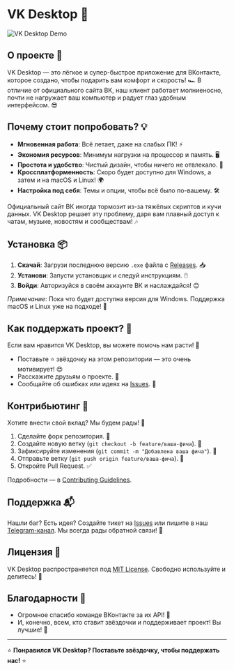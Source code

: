 # VK Desktop 🚀

![VK Desktop Demo](https://i.imgur.com/qOqV8R5.png)

## О проекте 🌟

VK Desktop — это лёгкое и супер-быстрое приложение для ВКонтакте, которое создано, чтобы подарить вам комфорт и скорость! 🏎️ В отличие от официального сайта ВК, наш клиент работает молниеносно, почти не нагружает ваш компьютер и радует глаз удобным интерфейсом. 😎

## Почему стоит попробовать? 💡

- **Мгновенная работа**: Всё летает, даже на слабых ПК! ⚡
- **Экономия ресурсов**: Минимум нагрузки на процессор и память. 🖥️
- **Простота и удобство**: Чистый дизайн, чтобы ничего не отвлекало. 🎨
- **Кроссплатформенность**: Скоро будет доступно для Windows, а затем и на macOS и Linux! 🌍
- **Настройка под себя**: Темы и опции, чтобы всё было по-вашему. 🛠️

Официальный сайт ВК иногда тормозит из-за тяжёлых скриптов и кучи данных. VK Desktop решает эту проблему, даря вам плавный доступ к чатам, музыке, новостям и сообществам! 🎶

## Установка 📦

1. **Скачай**: Загрузи последнюю версию `.exe` файла с [Releases](https://github.com/mrhexvel/vk-desktop/releases). 📥
2. **Установи**: Запусти установщик и следуй инструкциям. 🖱️
3. **Войди**: Авторизуйся в своём аккаунте ВК и наслаждайся! 😊

_Примечание_: Пока что будет доступна версия для Windows. Поддержка macOS и Linux уже на подходе! 🚧

## Как поддержать проект? 🤝

Если вам нравится VK Desktop, вы можете помочь нам расти! 🌱

- Поставьте ⭐ звёздочку на этом репозитории — это очень мотивирует! 😍
- Расскажите друзьям о проекте. 📢
- Сообщайте об ошибках или идеях на [Issues](https://github.com/mrhexvel/vk-desktop/issues). 🐞

## Контрибьютинг 🙌

Хотите внести свой вклад? Мы будем рады! 🎉

1. Сделайте форк репозитория. 🍴
2. Создайте новую ветку (`git checkout -b feature/ваша-фича`). 🌿
3. Зафиксируйте изменения (`git commit -m "Добавлена ваша фича"`). 📝
4. Отправьте ветку (`git push origin feature/ваша-фича`). 🚀
5. Откройте Pull Request. ✅

Подробности — в [Contributing Guidelines](CONTRIBUTING.md).

## Поддержка 📬

Нашли баг? Есть идея? Создайте тикет на [Issues](https://github.com/mrhexvel/vk-desktop/issues) или пишите в наш [Telegram-канал](https://t.me/hexcode_chat). Мы всегда рады обратной связи! 💬

## Лицензия 📜

VK Desktop распространяется под [MIT License](LICENSE). Свободно используйте и делитесь! 🤗

## Благодарности 🎈

- Огромное спасибо команде ВКонтакте за их API! 🙏
- И, конечно, всем, кто ставит звёздочки и поддерживает проект! Вы лучшие! 💖

---

⭐ **Понравился VK Desktop? Поставьте звёздочку, чтобы поддержать нас!** ⭐
